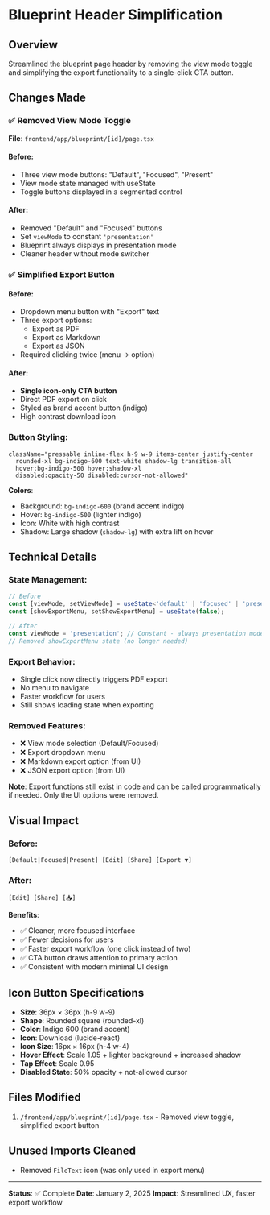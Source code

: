 # Blueprint Header Simplification

## Overview
Streamlined the blueprint page header by removing the view mode toggle and simplifying the export functionality to a single-click CTA button.

## Changes Made

### ✅ Removed View Mode Toggle

**File**: `frontend/app/blueprint/[id]/page.tsx`

#### Before:
- Three view mode buttons: "Default", "Focused", "Present"
- View mode state managed with useState
- Toggle buttons displayed in a segmented control

#### After:
- Removed "Default" and "Focused" buttons
- Set `viewMode` to constant `'presentation'`
- Blueprint always displays in presentation mode
- Cleaner header without mode switcher

### ✅ Simplified Export Button

#### Before:
- Dropdown menu button with "Export" text
- Three export options:
  - Export as PDF
  - Export as Markdown
  - Export as JSON
- Required clicking twice (menu → option)

#### After:
- **Single icon-only CTA button**
- Direct PDF export on click
- Styled as brand accent button (indigo)
- High contrast download icon

### Button Styling:
```tsx
className="pressable inline-flex h-9 w-9 items-center justify-center 
  rounded-xl bg-indigo-600 text-white shadow-lg transition-all 
  hover:bg-indigo-500 hover:shadow-xl 
  disabled:opacity-50 disabled:cursor-not-allowed"
```

**Colors**:
- Background: `bg-indigo-600` (brand accent indigo)
- Hover: `bg-indigo-500` (lighter indigo)
- Icon: White with high contrast
- Shadow: Large shadow (`shadow-lg`) with extra lift on hover

## Technical Details

### State Management:
```typescript
// Before
const [viewMode, setViewMode] = useState<'default' | 'focused' | 'presentation'>('default');
const [showExportMenu, setShowExportMenu] = useState(false);

// After
const viewMode = 'presentation'; // Constant - always presentation mode
// Removed showExportMenu state (no longer needed)
```

### Export Behavior:
- Single click now directly triggers PDF export
- No menu to navigate
- Faster workflow for users
- Still shows loading state when exporting

### Removed Features:
- ❌ View mode selection (Default/Focused)
- ❌ Export dropdown menu
- ❌ Markdown export option (from UI)
- ❌ JSON export option (from UI)

**Note**: Export functions still exist in code and can be called programmatically if needed. Only the UI options were removed.

## Visual Impact

### Before:
```
[Default|Focused|Present] [Edit] [Share] [Export ▼]
```

### After:
```
[Edit] [Share] [📥]
```

**Benefits**:
- ✅ Cleaner, more focused interface
- ✅ Fewer decisions for users
- ✅ Faster export workflow (one click instead of two)
- ✅ CTA button draws attention to primary action
- ✅ Consistent with modern minimal UI design

## Icon Button Specifications

- **Size**: 36px × 36px (h-9 w-9)
- **Shape**: Rounded square (rounded-xl)
- **Color**: Indigo 600 (brand accent)
- **Icon**: Download (lucide-react)
- **Icon Size**: 16px × 16px (h-4 w-4)
- **Hover Effect**: Scale 1.05 + lighter background + increased shadow
- **Tap Effect**: Scale 0.95
- **Disabled State**: 50% opacity + not-allowed cursor

## Files Modified

1. `/frontend/app/blueprint/[id]/page.tsx` - Removed view toggle, simplified export button

## Unused Imports Cleaned

- Removed `FileText` icon (was only used in export menu)

---

**Status**: ✅ Complete
**Date**: January 2, 2025
**Impact**: Streamlined UX, faster export workflow

